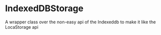 # IndexedDBStorage
A wrapper class over the non-easy api of the Indexeddb to make it like the LocaStorage api
